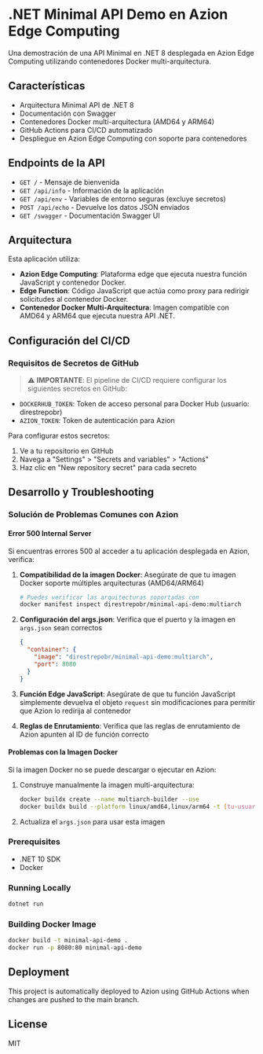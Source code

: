 # .NET Minimal API Demo en Azion Edge Computing

Una demostración de una API Minimal en .NET 8 desplegada en Azion Edge Computing utilizando contenedores Docker multi-arquitectura.

## Características

- Arquitectura Minimal API de .NET 8
- Documentación con Swagger
- Contenedores Docker multi-arquitectura (AMD64 y ARM64)
- GitHub Actions para CI/CD automatizado
- Despliegue en Azion Edge Computing con soporte para contenedores

## Endpoints de la API

- `GET /` - Mensaje de bienvenida
- `GET /api/info` - Información de la aplicación
- `GET /api/env` - Variables de entorno seguras (excluye secretos)
- `POST /api/echo` - Devuelve los datos JSON enviados
- `GET /swagger` - Documentación Swagger UI

## Arquitectura

Esta aplicación utiliza:

- **Azion Edge Computing**: Plataforma edge que ejecuta nuestra función JavaScript y contenedor Docker.
- **Edge Function**: Código JavaScript que actúa como proxy para redirigir solicitudes al contenedor Docker.
- **Contenedor Docker Multi-Arquitectura**: Imagen compatible con AMD64 y ARM64 que ejecuta nuestra API .NET.

## Configuración del CI/CD

### Requisitos de Secretos de GitHub

> ⚠️ **IMPORTANTE**: El pipeline de CI/CD requiere configurar los siguientes secretos en GitHub:

- `DOCKERHUB_TOKEN`: Token de acceso personal para Docker Hub (usuario: direstrepobr)
- `AZION_TOKEN`: Token de autenticación para Azion

Para configurar estos secretos:

1. Ve a tu repositorio en GitHub
2. Navega a "Settings" > "Secrets and variables" > "Actions"
3. Haz clic en "New repository secret" para cada secreto

## Desarrollo y Troubleshooting

### Solución de Problemas Comunes con Azion

#### Error 500 Internal Server

Si encuentras errores 500 al acceder a tu aplicación desplegada en Azion, verifica:

1. **Compatibilidad de la imagen Docker**: Asegúrate de que tu imagen Docker soporte múltiples arquitecturas (AMD64/ARM64)
   ```bash
   # Puedes verificar las arquitecturas soportadas con
   docker manifest inspect direstrepobr/minimal-api-demo:multiarch
   ```

2. **Configuración del args.json**: Verifica que el puerto y la imagen en `args.json` sean correctos
   ```json
   {
     "container": {
       "image": "direstrepobr/minimal-api-demo:multiarch",
       "port": 8080
     }
   }
   ```

3. **Función Edge JavaScript**: Asegúrate de que tu función JavaScript simplemente devuelva el objeto `request` sin modificaciones para permitir que Azion lo redirija al contenedor

4. **Reglas de Enrutamiento**: Verifica que las reglas de enrutamiento de Azion apunten al ID de función correcto

#### Problemas con la Imagen Docker

Si la imagen Docker no se puede descargar o ejecutar en Azion:

1. Construye manualmente la imagen multi-arquitectura:
   ```bash
   docker buildx create --name multiarch-builder --use
   docker buildx build --platform linux/amd64,linux/arm64 -t [tu-usuario]/[tu-imagen]:multiarch --push .
   ```

2. Actualiza el `args.json` para usar esta imagen

### Prerequisites

- .NET 10 SDK
- Docker

### Running Locally

```bash
dotnet run
```

### Building Docker Image

```bash
docker build -t minimal-api-demo .
docker run -p 8080:80 minimal-api-demo
```

## Deployment

This project is automatically deployed to Azion using GitHub Actions when changes are pushed to the main branch.

## License

MIT
